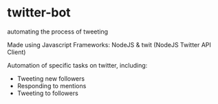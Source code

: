 # twitter-bot
automating the process of tweeting

Made using Javascript
Frameworks: NodeJS & twit (NodeJS Twitter API Client)

Automation of specific tasks on twitter, including:
  - Tweeting new followers
  - Responding to mentions
  - Tweeting to followers
  

